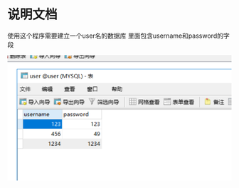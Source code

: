 说明文档
===
使用这个程序需要建立一个user名的数据库
里面包含username和password的字段

![image](https://github.com/yuzhengshu888/Test/blob/master/Hi_demo/img-folder/图片1.png)
